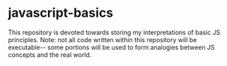 # javascript-basics
This repository is devoted towards storing my interpretations of basic JS principles. Note: not all code written within this repository will be executable-- some portions will be used to form analogies between JS concepts and the real world.
